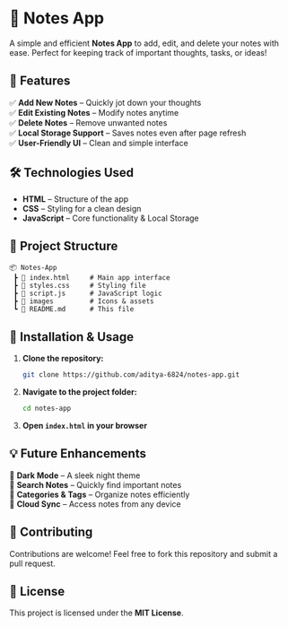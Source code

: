 # 📝 Notes App  

A simple and efficient **Notes App** to add, edit, and delete your notes with ease. Perfect for keeping track of important thoughts, tasks, or ideas!  

## 🚀 Features  
✅ **Add New Notes** – Quickly jot down your thoughts  
✅ **Edit Existing Notes** – Modify notes anytime  
✅ **Delete Notes** – Remove unwanted notes  
✅ **Local Storage Support** – Saves notes even after page refresh  
✅ **User-Friendly UI** – Clean and simple interface  


## 🛠️ Technologies Used  
- **HTML** – Structure of the app  
- **CSS** – Styling for a clean design  
- **JavaScript** – Core functionality & Local Storage  

## 📂 Project Structure  
```
📦 Notes-App
 ┣ 📜 index.html     # Main app interface
 ┣ 📜 styles.css     # Styling file
 ┣ 📜 script.js      # JavaScript logic
 ┣ 📂 images         # Icons & assets
 ┗ 📜 README.md      # This file
```

## 🔧 Installation & Usage  
1. **Clone the repository:**  
   ```bash
   git clone https://github.com/aditya-6824/notes-app.git
   ```
2. **Navigate to the project folder:**  
   ```bash
   cd notes-app
   ```
3. **Open `index.html` in your browser**  

## 💡 Future Enhancements  
🔹 **Dark Mode** – A sleek night theme  
🔹 **Search Notes** – Quickly find important notes  
🔹 **Categories & Tags** – Organize notes efficiently  
🔹 **Cloud Sync** – Access notes from any device  

## 🤝 Contributing  
Contributions are welcome! Feel free to fork this repository and submit a pull request.  

## 📜 License  
This project is licensed under the **MIT License**.  

